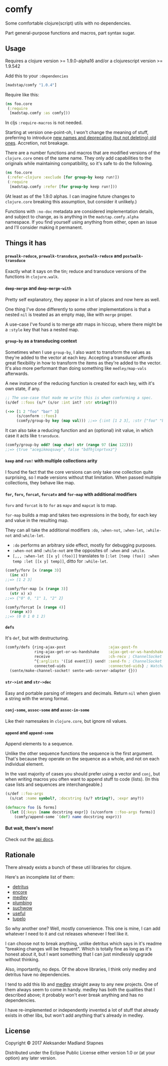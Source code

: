 # comfy

Some comfortable clojure(script) utils with no dependencies.

Part general-purpose functions and macros, part syntax sugar.

## Usage

Requires a clojure version >= 1.9.0-alpha16
and/or a clojurescript version >= 1.9.542

Add this to your `:dependencies`

```clojure
[madstap/comfy "1.0.4"]
```

Require like this:

```clojure
(ns foo.core
 (:require
  [madstap.comfy :as comfy]))
```

In cljs `:require-macros` is not needed.

Starting at version one-point-oh, I won't change the meaning of stuff,
preferring to introduce [new names and deprecating (but not deleting) old ones](https://www.youtube.com/watch?v=oyLBGkS5ICk).
Accretion, not breakage.

There are a number functions and macros that are modified versions of the
`clojure.core` ones of the same name. They only add capabilities to the
originals while maintaining compatibility, so it's safe to do the following.

```clojure
(ns foo.core
 (:refer-clojure :exclude [for group-by keep run!])
 (:require
  [madstap.comfy :refer [for group-by keep run!]))
```

(At least as of the 1.9.0 alphas. I can imagine future changes to `clojure.core`
breaking this assumption, but consider it unlikely.)

Functions with `:no-doc` metadata are considered implementation
details, and subject to change, as is anything in the
`madstap.comfy.alpha` namespace. If you find yourself using anything from
either, open an issue and I'll consider making it permanent.

## Things it has

#### `prewalk-reduce`, `prewalk-transduce`, `postwalk-reduce` and `postwalk-transduce`

Exactly what it says on the tin; reduce and transduce versions of the functions in `clojure.walk`.

#### `deep-merge` and `deep-merge-with`

Pretty self explanatory, they appear in a lot of places and now here as well.

One thing I've done differently to some other implementations is that a nested
`nil` is treated as an empty map, like with `merge` proper.

A use-case I've found is to merge attr maps in hiccup,
where there might be a `:style` key that has a nested map.

#### `group-by` as a transducing context

Sometimes when I use `group-by`, I also want to transform the values
as they're added to the vector at each key. Accepting a transducer
affords great flexibility in how to transform the items as they're added to the vector.
It's also more performant than doing something like `medley/map-vals` afterwards.

A new instance of the reducing function is created for each key,
with it's own state, if any.

```clojure
;; The use-case that made me write this is when comforming a spec.
(s/def ::foos (s/* (s/or :int int? :str string?)))

(->> [1 2 "foo" "bar" 3]
     (s/conform ::foos)
     (comfy/group-by key (map val))) ;;=> {:int [1 2 3], :str ["foo" "bar"]}
```

It can also take a reducing function and an (optional) init value, in which case
it acts like `transduce`.

```clojure
(comfy/group-by odd? (map char) str (range 97 (inc 122)))
;;=> {true "acegikmoqsuwy", false "bdfhjlnprtvxz"}
```

#### `keep` and `run!` with multiple collections arity

I found the fact that the core versions can only take one collection quite surprising,
so I made versions without that limitation. When passed multiple collections,
they behave like map.

#### `for`, `forv`, `forcat`, `forcatv` and `for-map` with additional modifiers

`forv` and `forcat` is to `for` as `mapv` and `mapcat` is to map.

`for-map` builds a map and takes two expressions in the body,
for each key and value in the resulting map.

They can all take the additional modifiers `:do`, `:when-not`, `:when-let`, `:while-not` and`:while-let`.

* `:do` performs an arbitrary side effect, mostly for debugging purposes.
* `:when-not` and `:while-not` are the opposites of `:when` and `:while`.
* `[,,, :when-let [[x y] (foo)]]` translates to
`[:let [temp (foo)] :when temp :let [[x y] temp]]`, ditto for `:while-let`.


```clojure
(comfy/forv [x (range 3)]
  (inc x))
;;=> [1 2 3]

(comfy/for-map [x (range 3)]
  (str x) x)
;;=> {"0" 0, "1" 1, "2" 2}

(comfy/forcat [x (range 4)]
  (range x))
;;=> (0 0 1 0 1 2)
```

#### `defs`

It's `def`, but with destructuring.

```clojure
(comfy/defs {ring-ajax-post                   :ajax-post-fn
             ring-ajax-get-or-ws-handshake    :ajax-get-or-ws-handshake-fn
             receive                          :ch-recv ; ChannelSocket's receive channel
             ^{:arglists '([id event])} send! :send-fn ; ChannelSocket's send API fn
             connected-uids                   :connected-uids} ; Watchable, read-only atom
  (sente/make-channel-socket! sente-web-server-adapter {}))
```

#### `str->int` and `str->dec`

Easy and portable parsing of integers and decimals. Return `nil` when given a
string with the wrong format.

#### `conj-some`, `assoc-some` and `assoc-in-some`

Like their namesakes in `clojure.core`, but ignore nil values.

#### `append` and `append-some`

Append elements to a sequence.

Unlike the other sequence functions the sequence is the first argument.
That's because they operate on the sequence as a whole, and not on each individual element.

In the vast majority of cases you should prefer using a vector and `conj`,
but when writing macros you often want to append stuff to code (lists).
(In this case lists and sequences are interchangeable.)

```clojure
(s/def ::foo-args
  (s/cat :name symbol?, :docstring (s/? string?), :expr any?))

(defmacro foo [& forms]
  (let [{:keys [name docstring expr]} (s/conform ::foo-args forms)]
    (comfy/append-some `(def) name docstring expr)))
```

#### But wait, there's more!

Check out the [api docs](https://madstap.github.io/comfy/madstap.comfy.html).


## Rationale

There already exists a bunch of these util libraries for clojure.

Here's an incomplete list of them:

* [detritus](https://github.com/arrdem/detritus)
* [encore](https://github.com/ptaoussanis/encore)
* [medley](https://github.com/weavejester/medley)
* [plumbing](https://github.com/plumatic/plumbing)
* [suchwow](https://github.com/marick/suchwow)
* [useful](https://github.com/flatland/useful)
* [tupelo](https://github.com/cloojure/tupelo)

So why another one? Well, mostly convenience. This one is mine,
I can add whatever I need to it and cut releases whenever I feel like it.

I can choose not to break anything, unlike detritus which says in it's readme
"breaking changes will be frequent". Which is totally fine as long as it's
honest about it, but I want something that I can just mindlessly
upgrade without thinking.

Also, importantly, no deps. Of the above libraries, I think only medley
and detritus have no dependencies.

I tend to add this lib and [medley](https://github.com/weavejester/medley)
straight away to any new projects. One of them always seem to come in handy.
medley has both the qualities that I described above;
it probably won't ever break anything and has no dependencies.

I have re-implemented or independently invented a lot of stuff that already
exists in other libs, but won't add anything that's already in medley.


## License

Copyright © 2017 Aleksander Madland Stapnes

Distributed under the Eclipse Public License either version 1.0 or (at
your option) any later version.
